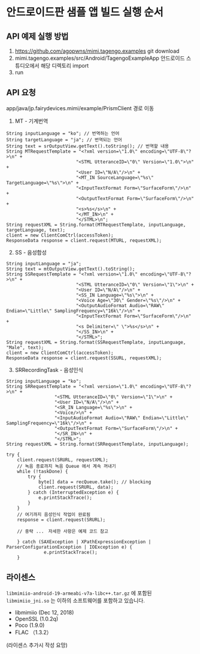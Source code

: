 # 안드로이드판 샘플 앱 빌드 실행 순서

## API 예제 실행 방법
1. https://github.com/agopwns/mimi.tagengo.examples git download
2. mimi.tagengo.examples/src/Android/TagengoExampleApp 안드로이드 스튜디오에서 해당 디렉토리 import
3. run

## API 요청
app/java/jp.fairydevices.mimi/example/PrismClient 경로 이동

  1. MT - 기계번역
  ~~~
  String inputLanguage = "ko"; // 번역하는 언어
  String targetLanguage = "ja"; // 번역되는 언어
  String text = srOutputView.getText().toString(); // 번역할 내용
  String MTRequestTemplate = "<?xml version=\"1.0\" encoding=\"UTF-8\"?>\n" +
                            "<STML UtteranceID=\"0\" Version=\"1.0\">\n" +
                            "<User ID=\"N/A\"/>\n" +
                            "<MT_IN SourceLanguage=\"%s\" TargetLanguage=\"%s\">\n" +
                            "<InputTextFormat Form=\"SurfaceForm\"/>\n" +
                            "<OutputTextFormat Form=\"SurfaceForm\"/>\n" +
                            "<s>%s</s>\n" +
                            "</MT_IN>\n" +
                            "</STML>\n";
  String requestXML = String.format(MTRequestTemplate, inputLanguage, targetLanguage, text);
  client = new ClientComCtrl(accessToken);
  ResponseData response = client.request(MTURL, requestXML);
  ~~~
  2. SS - 음성합성
  ~~~
  String inputLanguage = "ja"; 
  String text = mtOutputView.getText().toString();
  String SSRequestTemplate = "<?xml version=\"1.0\" encoding=\"UTF-8\"?>\n" +
                            "<STML UtteranceID=\"0\" Version=\"1\">\n" +
                            "<User ID=\"N/A\"/>\n" +
                            "<SS_IN Language=\"%s\">\n" +
                            "<Voice Age=\"30\" Gender=\"%s\"/>\n" +
                            "<OutputAudioFormat Audio=\"RAW\" Endian=\"Little\" SamplingFrequency=\"16k\"/>\n" +
                            "<InputTextFormat Form=\"SurfaceForm\"/>\n" +
                            "<s Delimiter=\" \">%s</s>\n" +
                            "</SS_IN>\n" +
                            "</STML>";
  String requestXML = String.format(SSRequestTemplate, inputLanguage, "Male", text);
  client = new ClientComCtrl(accessToken);
  ResponseData response = client.request(SSURL, requestXML);
  ~~~                  
  3. SRRecordingTask - 음성인식
  ~~~
  String inputLanguage = "ko"; 
  String SRRequestTemplate = "<?xml version=\"1.0\" encoding=\"UTF-8\"?>\n" +
                    "<STML UtteranceID=\"0\" Version=\"1\">\n" +
                    "<User ID=\"N/A\"/>\n" +
                    "<SR_IN Language=\"%s\">\n" +
                    "<Voice/>\n" +
                    "<InputAudioFormat Audio=\"RAW\" Endian=\"Little\" SamplingFrequency=\"16k\"/>\n" +
                    "<OutputTextFormat Form=\"SurfaceForm\"/>\n" +
                    "</SR_IN>\n" +
                    "</STML>";
  String requestXML = String.format(SRRequestTemplate, inputLanguage);

  try {
      client.request(SRURL, requestXML);
      // 녹음 종료까지 녹음 Queue 에서 계속 꺼내기
      while (!taskDone) {
          try {
              byte[] data = recQueue.take(); // blocking
              client.request(SRURL, data);
          } catch (InterruptedException e) {
              e.printStackTrace();
          }
      }
      // 여기까지 음성인식 작업이 완료됨
      response = client.request(SRURL);

      // 중략 ...　자세한 사항은 예제 코드 참고

      } catch (SAXException | XPathExpressionException | ParserConfigurationException | IOException e) {
                e.printStackTrace();
      }
  ~~~

## 라이센스
`libmimiio-android-19-armeabi-v7a-libc++.tar.gz` 에 포함된 `libmimiio_jni.so` 는 이하의 소프트웨어를 포함하고 있습니다.

- libmimiio (Dec 12, 2018)
- OpenSSL (1.0.2q)
- Poco (1.9.0)
- FLAC （1.3.2）

(라이센스 추가시 작성 요망)
